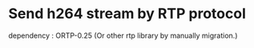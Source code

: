 
Send h264 stream by RTP protocol
================================

dependency : ORTP-0.25 (Or other rtp library by manually migration.)

